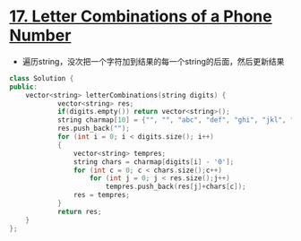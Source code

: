 # [17. Letter Combinations of a Phone Number](https://leetcode.com/problems/letter-combinations-of-a-phone-number/?tab=Description)
*  遍历string，没次把一个字符加到结果的每一个string的后面，然后更新结果

```C++
class Solution {
public:
    vector<string> letterCombinations(string digits) {
            vector<string> res;
            if(digits.empty()) return vector<string>();
            string charmap[10] = {"", "", "abc", "def", "ghi", "jkl", "mno", "pqrs", "tuv", "wxyz"};
            res.push_back("");
            for (int i = 0; i < digits.size(); i++)
            {
                vector<string> tempres;
                string chars = charmap[digits[i] - '0'];
                for (int c = 0; c < chars.size();c++)
                    for (int j = 0; j < res.size();j++)
                        tempres.push_back(res[j]+chars[c]);
                res = tempres;
            }
            return res;
    }
};
```
